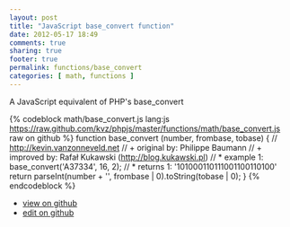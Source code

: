 ```yaml
---
layout: post
title: "JavaScript base_convert function"
date: 2012-05-17 18:49
comments: true
sharing: true
footer: true
permalink: functions/base_convert
categories: [ math, functions ]
---
```

A JavaScript equivalent of PHP's base_convert
<!-- more -->
{% codeblock math/base_convert.js lang:js https://raw.github.com/kvz/phpjs/master/functions/math/base_convert.js raw on github %}
function base_convert (number, frombase, tobase) {
    // http://kevin.vanzonneveld.net
    // +   original by: Philippe Baumann
    // +   improved by: Rafał Kukawski (http://blog.kukawski.pl)
    // *     example 1: base_convert('A37334', 16, 2);
    // *     returns 1: '101000110111001100110100'
    return parseInt(number + '', frombase | 0).toString(tobase | 0);
}
{% endcodeblock %}
<ul>
 <li><a href="https://github.com/kvz/phpjs/blob/master/functions/math/base_convert.js">view on github</a></li>
 <li><a href="https://github.com/kvz/phpjs/edit/master/functions/math/base_convert.js">edit on github</a></li>
</ul>
